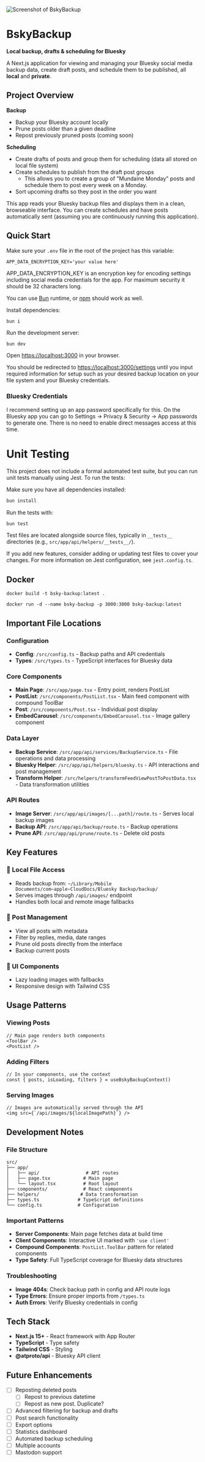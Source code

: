 ![Screenshot of BskyBackup](https://github.com/joshrouwhorst/BskyBackup/blob/main/public/screenshot.png?raw=true)

# BskyBackup

**Local backup, drafts & scheduling for Bluesky**

A Next.js application for viewing and managing your Bluesky social media backup data, create draft posts, and schedule them to be published, all **local** and **private**.

## Project Overview

**Backup**

- Backup your Bluesky account locally
- Prune posts older than a given deadline
- Repost previously pruned posts (coming soon)

**Scheduling**

- Create drafts of posts and group them for scheduling (data all stored on local file system)
- Create schedules to publish from the draft post groups
  - This allows you to create a group of "Mundaine Monday" posts and schedule them to post every week on a Monday.
- Sort upcoming drafts so they post in the order you want

This app reads your Bluesky backup files and displays them in a clean, browseable interface. You can create schedules and have posts automatically sent (assuming you are continuously running this application).

## Quick Start

Make sure your `.env` file in the root of the project has this variable:

```txt
APP_DATA_ENCRYPTION_KEY='your value here'
```

APP_DATA_ENCRYPTION_KEY is an encryption key for encoding settings including social media credentials for the app. For maximum security it should be 32 characters long.

You can use [Bun](https://bun.sh/) runtime, or [npm](https://www.npmjs.com/) should work as well.

Install dependencies:

```shell
bun i
```

Run the development server:

```shell
bun dev
```

Open [https://localhost:3000](https://localhost:3000) in your browser.

You should be redirected to [https://localhost:3000/settings](https://localhost:3000/settings) until you input required information for setup such as your desired backup location on your file system and your Bluesky credentials.

### Bluesky Credentials

I recommend setting up an app password specifically for this. On the Bluesky app you can go to Settings -> Privacy & Security -> App passwords to generate one. There is no need to enable direct messages access at this time.

# Unit Testing

This project does not include a formal automated test suite, but you can run unit tests manually using Jest. To run the tests:

Make sure you have all dependencies installed:

```sh
bun install
```

Run the tests with:

```sh
bun test
```

Test files are located alongside source files, typically in `__tests__` directories (e.g., `src/app/api/helpers/__tests__/`).

If you add new features, consider adding or updating test files to cover your changes. For more information on Jest configuration, see `jest.config.ts`.

## Docker

```shell
docker build -t bsky-backup:latest .
```

```shell
docker run -d --name bsky-backup -p 3000:3000 bsky-backup:latest
```

## Important File Locations

### Configuration

- **Config**: `/src/config.ts` - Backup paths and API credentials
- **Types**: `/src/types.ts` - TypeScript interfaces for Bluesky data

### Core Components

- **Main Page**: `/src/app/page.tsx` - Entry point, renders PostList
- **PostList**: `/src/components/PostList.tsx` - Main feed component with compound ToolBar
- **Post**: `/src/components/Post.tsx` - Individual post display
- **EmbedCarousel**: `/src/components/EmbedCarousel.tsx` - Image gallery component

### Data Layer

- **Backup Service**: `/src/app/api/services/BackupService.ts` - File operations and data processing
- **Bluesky Helper**: `/src/app/api/helpers/bluesky.ts` - API interactions and post management
- **Transform Helper**: `/src/helpers/transformFeedViewPostToPostData.tsx` - Data transformation utilities

### API Routes

- **Image Server**: `/src/app/api/images/[...path]/route.ts` - Serves local backup images
- **Backup API**: `/src/app/api/backup/route.ts` - Backup operations
- **Prune API**: `/src/app/api/prune/route.ts` - Delete old posts

## Key Features

### 📁 Local File Access

- Reads backup from: `~/Library/Mobile Documents/com~apple~CloudDocs/Bluesky Backup/backup/`
- Serves images through `/api/images/` endpoint
- Handles both local and remote image fallbacks

### 🔧 Post Management

- View all posts with metadata
- Filter by replies, media, date ranges
- Prune old posts directly from the interface
- Backup current posts

### 🎨 UI Components

- Lazy loading images with fallbacks
- Responsive design with Tailwind CSS

## Usage Patterns

### Viewing Posts

```tsx
// Main page renders both components
<ToolBar />
<PostList />
```

### Adding Filters

```tsx
// In your components, use the context
const { posts, isLoading, filters } = useBskyBackupContext()
```

### Serving Images

```tsx
// Images are automatically served through the API
<img src={`/api/images/${localImagePath}`} />
```

## Development Notes

### File Structure

```
src/
├── app/
│   ├── api/                 # API routes
│   ├── page.tsx            # Main page
│   └── layout.tsx          # Root layout
├── components/             # React components
├── helpers/               # Data transformation
├── types.ts              # TypeScript definitions
└── config.ts             # Configuration
```

### Important Patterns

- **Server Components**: Main page fetches data at build time
- **Client Components**: Interactive UI marked with `'use client'`
- **Compound Components**: `PostList.ToolBar` pattern for related components
- **Type Safety**: Full TypeScript coverage for Bluesky data structures

### Troubleshooting

- **Image 404s**: Check backup path in config and API route logs
- **Type Errors**: Ensure proper imports from `/types.ts`
- **Auth Errors**: Verify Bluesky credentials in config

## Tech Stack

- **Next.js 15+** - React framework with App Router
- **TypeScript** - Type safety
- **Tailwind CSS** - Styling
- **@atproto/api** - Bluesky API client

## Future Enhancements

- [ ] Reposting deleted posts
  - [ ] Repost to previous datetime
  - [ ] Repost as new post. Duplicate?
- [ ] Advanced filtering for backup and drafts
- [ ] Post search functionality
- [ ] Export options
- [ ] Statistics dashboard
- [ ] Automated backup scheduling
- [ ] Multiple accounts
- [ ] Mastodon support
